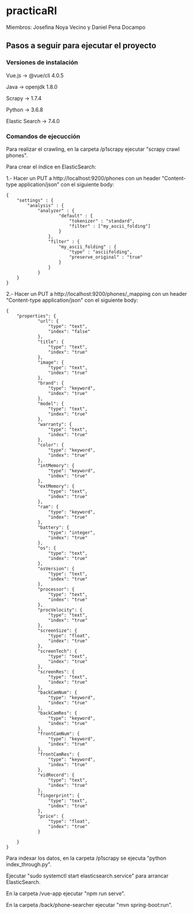 # practicaRI
Miembros: Josefina Noya Vecino y Daniel Pena Docampo


## Pasos a seguir para ejecutar el proyecto

### Versiones de instalación
Vue.js -> @vue/cli 4.0.5

Java -> openjdk 1.8.0

Scrapy -> 1.7.4

Python -> 3.6.8

Elastic Search -> 7.4.0

### Comandos de ejecucción
Para realizar el crawling, en la carpeta /p1scrapy ejecutar "scrapy crawl phones".

Para crear el índice en ElasticSearch:

1.- Hacer un PUT a http://localhost:9200/phones con un header "Content-type application/json" con el siguiente body:

```
{
	"settings" : {
		"analysis" : {
			"analyzer" : {
					"default" : {
						"tokenizer" : "standard",
						"filter" : ["my_ascii_folding"]
					}
				},
				"filter" : {
					"my_ascii_folding" : {
						"type" : "asciifolding",
						"preserve_original" : "true"
					}
				}
			}
	}
}
```
  
 2.- Hacer un PUT a http://localhost:9200/phones/_mapping con un header "Content-type application/json" con el siguiente body:
	
```
{
	"properties": {
            "url": {
                "type": "text",
                "index": "false"
            },
            "title": {
                "type": "text",
                "index": "true"
            },
            "image": {
                "type": "text",
                "index": "true"
            },
            "brand": {
                "type": "keyword",
                "index": "true"
            },
            "model": {
                "type": "text",
                "index": "true"
            },
            "warranty": {
                "type": "text",
                "index": "true"
            },
            "color": {
                "type": "keyword",
                "index": "true"
            },
            "intMemory": {
                "type": "keyword",
                "index": "true"
            },
            "extMemory": {
                "type": "text",
                "index": "true"
            },
            "ram": {
                "type": "keyword",
                "index": "true"
            },
            "battery": {
                "type": "integer",
                "index": "true"
            },
            "os": {
                "type": "text",
                "index": "true"
            },
            "osVersion": {
                "type": "text",
                "index": "true"
            },
            "processor": {
                "type": "text",
                "index": "true"
            },
            "procVelocity": {
                "type": "text",
                "index": "true"
            },
            "screenSize": {
                "type": "float",
                "index": "true"
            },
            "screenTech": {
                "type": "text",
                "index": "true"
            },
            "screenRes": {
                "type": "text",
                "index": "true"
            },
            "backCamNum": {
                "type": "keyword",
                "index": "true"
            },
            "backCamRes": {
                "type": "keyword",
                "index": "true"
            },
            "frontCamNum": {
                "type": "keyword",
                "index": "true"
            },
            "frontCamRes": {
                "type": "keyword",
                "index": "true"
            },
            "vidRecord": {
                "type": "text",
                "index": "true"
            },
            "fingerprint": {
                "type": "text",
                "index": "true"
            },
            "price": {
                "type": "float",
                "index": "true"
            }
            
	}	
}
```

Para indexar los datos, en la carpeta /p1scrapy se ejecuta "python index_through.py".

Ejecutar "sudo systemctl start elasticsearch.service" para arrancar ElasticSearch.

En la carpeta /vue-app ejecutar "npm run serve".

En la carpeta /back/phone-searcher ejecutar "mvn spring-boot:run".
